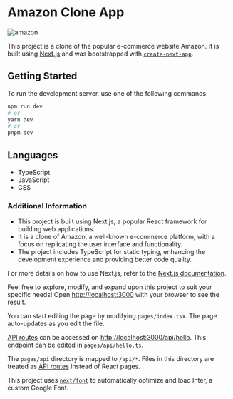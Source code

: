 # Amazon Clone App
![amazon](https://github.com/avispro20/Amazon_Clone_App/assets/65285730/5b436a6b-7e5b-40ab-b708-375b0c244cca)

This project is a clone of the popular e-commerce website Amazon. It is built using [Next.js](https://nextjs.org/) and was bootstrapped with [`create-next-app`](https://github.com/vercel/next.js/tree/canary/packages/create-next-app).

## Getting Started

To run the development server, use one of the following commands:

```bash
npm run dev
# or
yarn dev
# or
pnpm dev
```

## Languages

- TypeScript
- JavaScript
- CSS

### Additional Information

- This project is built using Next.js, a popular React framework for building web applications.
- It is a clone of Amazon, a well-known e-commerce platform, with a focus on replicating the user interface and functionality.
- The project includes TypeScript for static typing, enhancing the development experience and providing better code quality.

For more details on how to use Next.js, refer to the [Next.js documentation](https://nextjs.org/docs).

Feel free to explore, modify, and expand upon this project to suit your specific needs!
Open [http://localhost:3000](http://localhost:3000) with your browser to see the result.

You can start editing the page by modifying `pages/index.tsx`. The page auto-updates as you edit the file.

[API routes](https://nextjs.org/docs/api-routes/introduction) can be accessed on [http://localhost:3000/api/hello](http://localhost:3000/api/hello). This endpoint can be edited in `pages/api/hello.ts`.

The `pages/api` directory is mapped to `/api/*`. Files in this directory are treated as [API routes](https://nextjs.org/docs/api-routes/introduction) instead of React pages.

This project uses [`next/font`](https://nextjs.org/docs/basic-features/font-optimization) to automatically optimize and load Inter, a custom Google Font.
